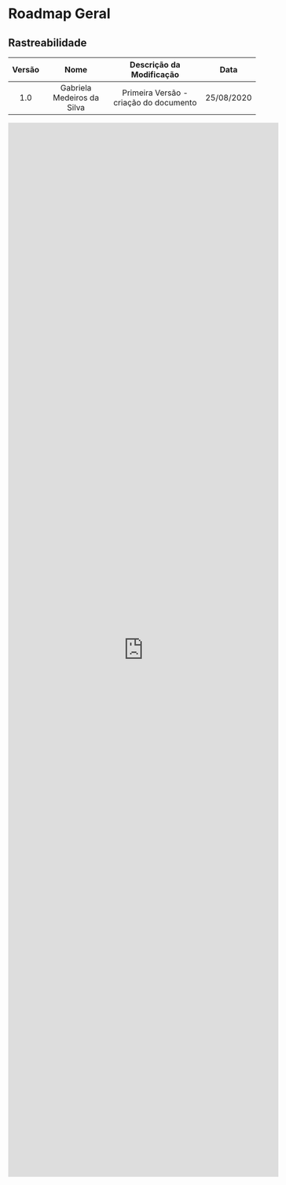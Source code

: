 # Roadmap Geral

## Rastreabilidade

|  Versão | Nome                       | Descrição da Modificação               | Data       |
| :---:   | :---:                      | :---:                                  | :---:      |
|  1.0    | Gabriela Medeiros da Silva | Primeira Versão - criação do documento | 25/08/2020 |

<iframe
  src="https://docs.google.com/spreadsheets/d/e/2PACX-1vSwSV5SefTCH1S1kVDLAT03R20YbkaDWrYRrpskMg1wl5NmGpIovEoA-nSQBaokw8e9dnyBM3azsrgo/pubhtml?gid=0&amp;single=true&amp;widget=false&amp;headers=false&gridlines=false&chrome=false"
  width="550"
  height="2145"
  frameborder="0">
</iframe>
